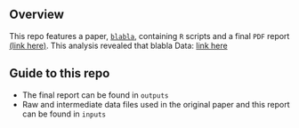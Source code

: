 ## Overview
This repo features a paper, [`blabla`](https://blabla), containing `R` scripts and a final `PDF` report [(link here)](https://github.com/blabla.pdf). This analysis revealed that blabla
Data: [link here](https://blabla)

## Guide to this repo
- The final report can be found in `outputs`
- Raw and intermediate data files used in the original paper and this report can be found in `inputs`
